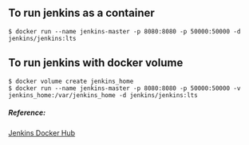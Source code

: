 ## To run jenkins as a container

```
$ docker run --name jenkins-master -p 8080:8080 -p 50000:50000 -d jenkins/jenkins:lts
```

## To run jenkins with docker volume

```
$ docker volume create jenkins_home
$ docker run --name jenkins-master -p 8080:8080 -p 50000:50000 -v jenkins_home:/var/jenkins_home -d jenkins/jenkins:lts
```

##### Reference:

[Jenkins Docker Hub](https://hub.docker.com/r/jenkins/jenkins/)
